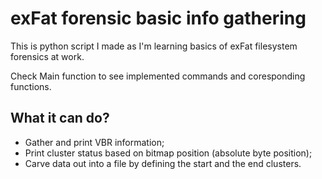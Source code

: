 # exFat forensic basic info gathering
This is python script I made as I'm learning basics of exFat filesystem forensics at work.

Check Main function to see implemented commands and coresponding functions.

## What it can do?
* Gather and print VBR information;
* Print cluster status based on bitmap position (absolute byte position);
* Carve data out into a file by defining the start and the end clusters.
